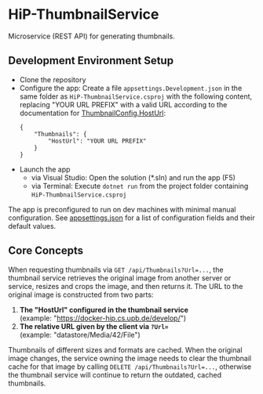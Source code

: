 # HiP-ThumbnailService
Microservice (REST API) for generating thumbnails.

## Development Environment Setup
* Clone the repository
* Configure the app:
  Create a file `appsettings.Development.json` in the same folder as `HiP-ThumbnailService.csproj` with the following content, replacing "YOUR URL PREFIX" with a valid URL according to the documentation for [ThumbnailConfig.HostUrl](https://github.com/HiP-App/HiP-ThumbnailService/blob/develop/HiP-ThumbnailService/Utility/ThumbnailConfig.cs):
    ```
    {
        "Thumbnails": {
            "HostUrl": "YOUR URL PREFIX"
        }
    }
    ```
* Launch the app
  * via Visual Studio: Open the solution (*.sln) and run the app (F5)
  * via Terminal: Execute `dotnet run` from the project folder containing `HiP-ThumbnailService.csproj`

The app is preconfigured to run on dev machines with minimal manual configuration. See [appsettings.json](https://github.com/HiP-App/HiP-ThumbnailService/blob/develop/HiP-ThumbnailService/appsettings.json) for a list of configuration fields and their default values.

## Core Concepts
When requesting thumbnails via `GET /api/Thumbnails?Url=...`, the thumbnail service retrieves the original image from another server or service, resizes and crops the image, and then returns it. The URL to the original image is constructed from two parts:

1. **The "HostUrl" configured in the thumbnail service**  
   (example: "https://docker-hip.cs.upb.de/develop/")
1. **The relative URL given by the client via `?Url=`**  
   (example: "datastore/Media/42/File")

Thumbnails of different sizes and formats are cached. When the original image changes, the service owning the image needs to clear the thumbnail cache for that image by calling `DELETE /api/Thumbnails?Url=...`, otherwise the thumbnail service will continue to return the outdated, cached thumbnails.